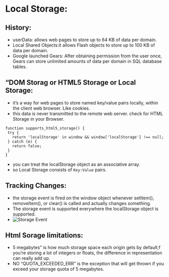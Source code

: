 # Local Storage:
## History:
- userData: allows web pages to store up to 64 KB of data per domain.
- Local Shared Objects:it allows Flash objects to store up to 100 KB of data per domain.
- Google launched Gears: After obtaining permission from the user once, Gears can store unlimited amounts of data per domain in SQL database tables. 
## “DOM Storag or HTML5 Storage or Local Storage:
 - it’s a way for web pages to store named key/value pairs locally, within the client web browser. Like cookies.
 - this data is never transmitted to the remote web server.
 check for HTML Storage in your Browser.
 ``` 
 function supports_html5_storage() {
  try {
    return 'localStorage' in window && window['localStorage'] !== null;
  } catch (e) {
    return false;
  }
}
```
- you can treat the localStorage object as an associative array.
- so Local Storage consists of ` Key:Value ` pairs.
## Tracking Changes:
- the storage event is fired on the window object whenever setItem(), removeItem(), or clear() is called and actually changes something. 
- The storage event is supported everywhere the localStorage object is supported.
- ![Storage Event](./img/storage-event-object)

## Html Sorage limitations:
- 5 megabytes” is how much storage space each origin gets by default;f you’re storing a lot of integers or floats, the difference in representation can really add up.
- NO “QUOTA_EXCEEDED_ERR” is the exception that will get thrown if you exceed your storage quota of 5 megabytes.